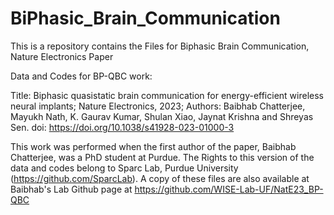 # BiPhasic_Brain_Communication
This is a repository contains the Files for Biphasic Brain Communication, Nature Electronics Paper

Data and Codes for BP-QBC work:

Title: Biphasic quasistatic brain communication for energy-efficient wireless neural implants;
Nature Electronics, 2023;
Authors: Baibhab Chatterjee, Mayukh Nath, K. Gaurav Kumar, Shulan Xiao, Jaynat Krishna and Shreyas Sen.
doi: https://doi.org/10.1038/s41928-023-01000-3

This work was performed when the first author of the paper, Baibhab Chatterjee, was a PhD student at Purdue. The Rights to this version of the data and codes belong to Sparc Lab, Purdue University (https://github.com/SparcLab). A copy of these files are also available at Baibhab's Lab Github page at https://github.com/WISE-Lab-UF/NatE23_BP-QBC  
